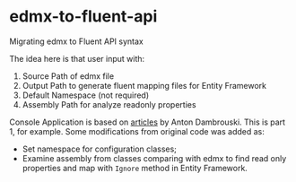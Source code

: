 # edmx-to-fluent-api
Migrating edmx to Fluent API syntax

The idea here is that user input with:

1. Source Path of edmx file
2. Output Path to generate fluent mapping files for Entity Framework
3. Default Namespace (not required)
4. Assembly Path for analyze readonly properties

Console Application is based on [articles](https://anton-dambrouski.medium.com/how-to-migrate-from-entity-framework-edmx-files-to-fluent-api-syntax-part-1-1-2-f53e31fd0b57) by Anton Dambrouski. This is part 1, for example. Some modifications from original code was added as:

- Set namespace for configuration classes;
- Examine assembly from classes comparing with edmx to find read only properties and map with `Ignore` method in Entity Framework.
